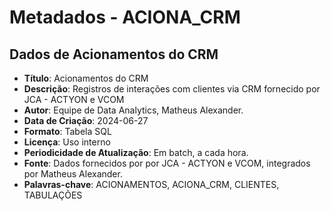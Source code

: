 # Metadados - ACIONA_CRM

## Dados de Acionamentos do CRM

- **Título**: Acionamentos do CRM
- **Descrição**: Registros de interações com clientes via CRM fornecido por JCA - ACTYON e VCOM
- **Autor**: Equipe de Data Analytics, Matheus Alexander.
- **Data de Criação**: 2024-06-27
- **Formato**: Tabela SQL
- **Licença**: Uso interno
- **Periodicidade de Atualização**: Em batch, a cada hora.
- **Fonte**: Dados fornecidos por por JCA - ACTYON e VCOM, integrados por Matheus Alexander.
- **Palavras-chave**: ACIONAMENTOS, ACIONA_CRM, CLIENTES, TABULAÇÕES
